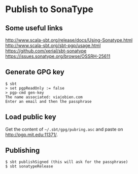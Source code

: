 # Publish to SonaType

## Some useful links

http://www.scala-sbt.org/release/docs/Using-Sonatype.html  
http://www.scala-sbt.org/sbt-pgp/usage.html  
https://github.com/xerial/sbt-sonatype  
https://issues.sonatype.org/browse/OSSRH-25611  

## Generate GPG key

    $ sbt
    > set pgpReadOnly := false
    > pgp-cmd gen-key
    The name associated: viajobien.com
    Enter an email and then the passphrase

## Load public key

Get the content of `~/.sbt/gpg/pubring.asc` and paste on http://pgp.mit.edu:11371/.

## Publishing

    $ sbt publishSigned (this will ask for the passphrase)
    $ sbt sonatypeRelease

